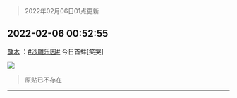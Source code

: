 > 2022年02月06日01点更新
<link rel="stylesheet" href="https://cdn.jsdelivr.net/gh/taotie6/sampleJSON@main/css/photo_show.css">
<meta name="referrer" content="no-referrer" />


 ## 2022-02-06 00:52:55 

 [㪚木](https://www.coolapk.com/feed/33334747?shareKey=YWFhNjQ4N2U3MTQ0NjFmZWFjN2E~) ：<a class="feed-link-tag" href="/t/沙雕乐园?type=0">#沙雕乐园#</a> 今日首蚌[笑哭] 

<div class="album">
<img class="img-item" src="http://image.coolapk.com/feed/2022/0206/00/1081091_955a77c1_9975_1177_994@600x896.jpeg" />
</div>

> 原贴已不存在 

 ------- 

